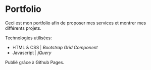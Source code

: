 # Portfolio  

Ceci est mon portfolio afin de proposer mes services et montrer mes différents projets.

Technologies utilisées:
- HTML & CSS | *Bootstrap Grid Component*
- Javascript | *jQuery*

Publié grâce à Github Pages.